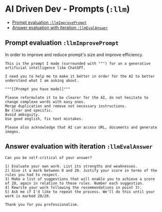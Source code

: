 # AI Driven Dev - Prompts (`:llm`)

- [Prompt evaluation `:llmImprovePrompt`](#prompt-evaluation-llmimproveprompt)
- [Answer evaluation with iteration `:llmEvalAnswer`](#answer-evaluation-with-iteration-llmevalanswer)

## Prompt evaluation `:llmImprovePrompt`

In order to improve and reduce prompt's size and improve efficiency.

```text
This is the prompt I made (surrounded with """) for an a generative artificial intelligence like ChatGPT.

I need you to help me to make it better in order for the AI to better understand what I am asking about.

"""[[Prompt you have made]]"""

Please reformulate it to be clearer for the AI, do not hesitate to change complexe words with easy ones.
Merge duplication and remove not necessary instructions.
Be clear and specific.
Avoid ambiguity.
Use good english, fix text mistakes.

Please also acknowledge that AI can access URL, documents and generate images.
```

## Answer evaluation with iteration `:llmEvalAnswer`

```text
Can you be self-critical of your answer?

1) Evaluate your own work. List its strengths and weaknesses.
2) Give it a mark between 0 and 20. Justify your score in terms of the rules you had to respect.
3) Make a list of suggestions that will enable you to achieve a score of 20, again in relation to these rules. Number each suggestion.
4) Rewrite your work following the recommendations in point 3).
5) Ask me if I'd like to repeat the process. We'll do this until your work is marked 20/20.

Thank you for you professionalism.
```